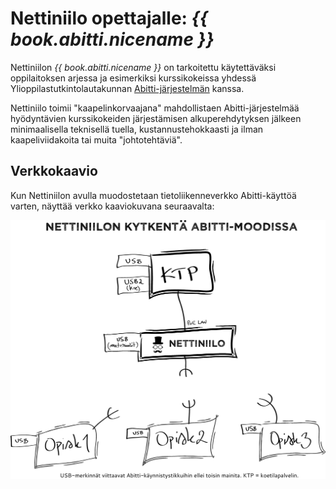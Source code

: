# Nettiniilo opettajalle: *{{ book.abitti.nicename }}*

Nettiniilon *{{ book.abitti.nicename }}* on tarkoitettu käytettäväksi oppilaitoksen arjessa ja esimerkiksi kurssikokeissa yhdessä Ylioppilastutkintolautakunnan [Abitti-järjestelmän](http://www.abitti.fi/) kanssa.

Nettiniilo toimii "kaapelinkorvaajana" mahdollistaen Abitti-järjestelmää hyödyntävien kurssikokeiden järjestämisen alkuperehdytyksen jälkeen minimaalisella teknisellä tuella, kustannustehokkaasti ja ilman kaapeliviidakoita tai muita "johtotehtäviä".

## Verkkokaavio

Kun Nettiniilon avulla muodostetaan tietoliikenneverkko Abitti-käyttöä varten, näyttää verkko kaaviokuvana seuraavalta:

![Nettiniilo Abitti-moodissa](/images/nettiniilon-verkkokaavio-abitti-moodissa.png "Nettiniilon kytkentä Abitti-järjestelmää käytettäessä. Huomaa, että Nettiniilon on oltava Abitti-moodissa eli WPS-valon täytyy palaa.")